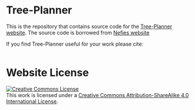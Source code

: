 # Tree-Planner

This is the repository that contains source code for the [Tree-Planner website](https://tree-planner.github.io).
The source code is borrowed from [Nefies website](https://nerfies.github.io/)

If you find Tree-Planner useful for your work please cite:
```
```

# Website License
<a rel="license" href="http://creativecommons.org/licenses/by-sa/4.0/"><img alt="Creative Commons License" style="border-width:0" src="https://i.creativecommons.org/l/by-sa/4.0/88x31.png" /></a><br />This work is licensed under a <a rel="license" href="http://creativecommons.org/licenses/by-sa/4.0/">Creative Commons Attribution-ShareAlike 4.0 International License</a>.
